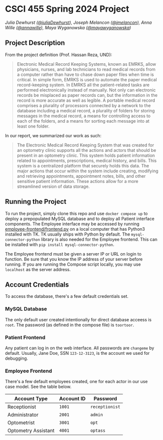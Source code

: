 # CSCI 455 Spring 2024 Project

*Julia Dewhurst ([@juliaDewhurst](https://github.com/juliaDewhurst)), Joseph Melancon ([@jmelancon](https://github.com/jmelancon)), Anna Wille ([@annawille](https://github.com/annawille)), Maya Wyganowska ([@mayawyganowska](https://github.com/mayawyganowska))*

## Project Description

From the project definition (Prof. Hassan Reza, UND):

>Electronic Medical Record Keeping Systems, known as EMRKS, allow physicians, nurses, and lab technicians to read medical records from a computer rather than have to chase down paper files when time is critical. 
In simple form, EMRKS is used to automate the paper medical record-keeping system. In EMRKS all the patient-related tasks are performed electronically instead of manually. Not only can electronic records be misplaced as paper records can, but the information in the record is more accurate as well as legible.
A portable medical record comprises a plurality of processors connected by a network to the database including a medical record, a plurality of folders for storing messages in the medical record, a means for controlling access to each of the folders, and a means for sorting each message into at least one folder.

In our report, we summarized our work as such:

>The Electronic Medical Record Keeping System that was created for an optometry clinic supports all the actions and actors that should be present in an optometry clinic. This system holds patient information related to appointments, prescriptions, medical history, and bills. This system is a centralized platform that securely holds this data. The major actions that occur within the system include creating, modifying and retrieving appointments, appointment notes, bills, and other sensitive patient information. These actions allow for a more streamlined version of data storage. 

## Running the Project

To run the project, simply clone this repo and use `docker compose up`
to deploy a prepopulated MySQL database and to deploy all Patient
interface components. The Employee interface may be accessed by 
running [employee-frontend/frontend.py](employee-frontend/frontend.py)
on a local computer that has Python3 installed with TK. TK usually
ships with Python by default. The `mysql-connector-python` library
is also needed for the Employee frontend. This can be installed with
`pip install mysql-connector-python`.

The Employee frontend must be given a server IP or URL on login to function. Be sure
that you know the IP address of your server before running. If you are
running the Compose script locally, you may use `localhost` as the 
server address.

## Account Credentials

To access the database, there's a few default credentials set.

### MySQL Database

The only default user created intentionally for direct database
acceess is `root`. The password (as defined in the compose file)
is `toortoor`.

### Patient Frontend

Any patient can log in on the web interface. All passwords are
`changeme` by default. Usually, Jane Doe, SSN `123-12-3123`, is 
the account we used for debugging.

### Employee Frontend

There's a few default employees created, one for each actor
in our use case model. See the table below.

| Account Type        | Account ID | Password       |
|---------------------|------------|----------------|
| Receptionist        | `1001`     | `receptionist` |
| Administrator       | `2001`     | `admin`        |
| Optometrist         | `3001`     | `opt`          |
| Optometry Assistant | `4001`     | `optass`       |
